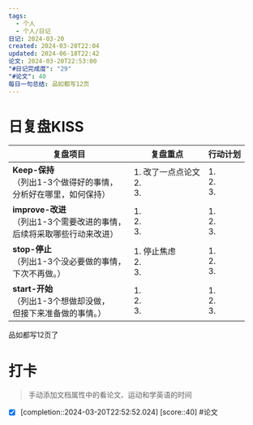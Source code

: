 ```yaml
---
tags:
  - 个人
  - 个人/日记
日记: 2024-03-20
created: 2024-03-20T22:04
updated: 2024-06-18T22:42
论文: 2024-03-20T22:53:00
"#日记完成度": "29"
"#论文": 40
每日一句总结: 品如都写12页
---
```



# 日复盘KISS
| **复盘项目**                                             | **复盘重点**                 | **行动计划**          |
| ---------------------------------------------------- | ------------------------ | ----------------- |
| **Keep-保持**<br>（列出1-3个做得好的事情，<br>   分析好在哪里，如何保持）     | 1.  改了一点点论文<br>2. <br>3. | 1.  <br>2. <br>3. |
| **improve-改进**<br>（列出1-3个需要改进的事情，<br>  后续将采取哪些行动来改进） | 1.  <br>2. <br>3.        | 1.  <br>2. <br>3. |
| **stop-停止**<br>（列出1-3个没必要做的事情，<br>下次不再做。）            | 1.  停止焦虑<br>2. <br>3.    | 1.  <br>2. <br>3. |
| **start-开始**<br>（列出1-3个想做却没做，<br>但接下来准备做的事情。）        | 1.  <br>2. <br>3.        | 1.  <br>2. <br>3. |

品如都写12页了
# 打卡
> 手动添加文档属性中的看论文、运动和学英语的时间




- [x]  [completion::2024-03-20T22:52:52.024] [score::40] #论文